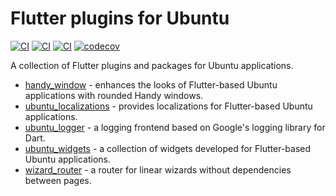 # Flutter plugins for Ubuntu

[![CI](https://github.com/canonical/ubuntu-flutter-plugins/workflows/Build/badge.svg)](https://github.com/canonical/ubuntu-flutter-plugins/actions/workflows/build.yaml)
[![CI](https://github.com/canonical/ubuntu-flutter-plugins/workflows/Analysis/badge.svg)](https://github.com/canonical/ubuntu-flutter-plugins/actions/workflows/analysis.yaml)
[![CI](https://github.com/canonical/ubuntu-flutter-plugins/workflows/Test/badge.svg)](https://github.com/canonical/ubuntu-flutter-plugins/actions/workflows/test.yaml)
[![codecov](https://codecov.io/gh/canonical/ubuntu-flutter-plugins/branch/main/graph/badge.svg)](https://codecov.io/gh/canonical/ubuntu-flutter-plugins)

A collection of Flutter plugins and packages for Ubuntu applications.

- [handy_window](https://github.com/canonical/ubuntu-flutter-plugins/tree/main/packages/handy_window) - enhances the looks of Flutter-based Ubuntu applications with rounded Handy windows.
- [ubuntu_localizations](https://github.com/canonical/ubuntu-flutter-plugins/tree/main/packages/ubuntu_localizations) - provides localizations for Flutter-based Ubuntu applications.
- [ubuntu_logger](https://github.com/canonical/ubuntu-flutter-plugins/tree/main/packages/ubuntu_logger) - a logging frontend based on Google's logging library for Dart.
- [ubuntu_widgets](https://github.com/canonical/ubuntu-flutter-plugins/tree/main/packages/ubuntu_widgets) - a collection of widgets developed for Flutter-based Ubuntu applications.
- [wizard_router](https://github.com/canonical/ubuntu-flutter-plugins/tree/main/packages/wizard_router) - a router for linear wizards without dependencies between pages.
